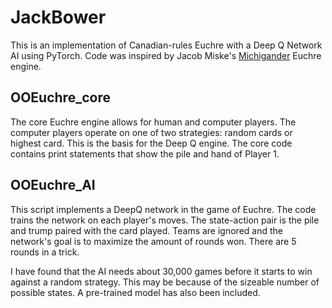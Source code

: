 # JackBower
This is an implementation of Canadian-rules Euchre with a Deep Q Network AI using PyTorch. Code was inspired by Jacob Miske's [Michigander]([https://github.com/JacobMiske/michigander]) Euchre engine.

## OOEuchre_core
The core Euchre engine allows for human and computer players. The computer players operate on one of two strategies: random cards or highest card. This is the basis for the Deep Q engine. The core code contains print statements that show the pile and hand of Player 1. 

## OOEuchre_AI
This script implements a DeepQ network in the game of Euchre. The code trains the network on each player's moves. The state-action pair is the pile and trump paired with the card played. Teams are ignored and the network's goal is to maximize the amount of rounds won. There are 5 rounds in a trick.

I have found that the AI needs about 30,000 games before it starts to win against a random strategy. This may be because of the sizeable number of possible states. A pre-trained model has also been included.
